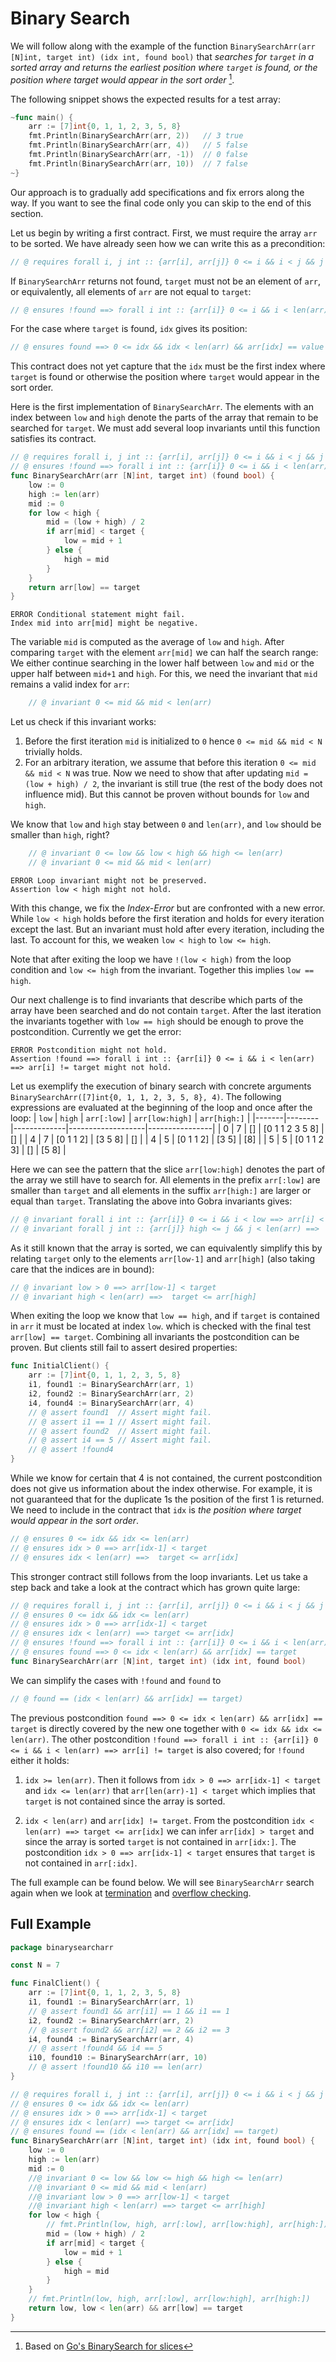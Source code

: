 # Binary Search

We will follow along with the example of the function `BinarySearchArr(arr [N]int, target int) (idx int, found bool)` that  _searches for `target` in a sorted array and returns the earliest position where `target` is found, or the position where target would appear in the sort order_ [^1].

The following snippet shows the expected results for a test array:
``` go
~func main() {
	arr := [7]int{0, 1, 1, 2, 3, 5, 8}
	fmt.Println(BinarySearchArr(arr, 2))   // 3 true
	fmt.Println(BinarySearchArr(arr, 4))   // 5 false
	fmt.Println(BinarySearchArr(arr, -1))  // 0 false
	fmt.Println(BinarySearchArr(arr, 10))  // 7 false
~}
```

Our approach is to gradually add specifications and fix errors along the way.
If you want to see the final code only you can skip to the end of this section.

Let us begin by writing a first contract.
First, we must require the array `arr` to be sorted.
We have already seen how we can write this as a precondition:
``` go
// @ requires forall i, j int :: {arr[i], arr[j]} 0 <= i && i < j && j < len(arr) ==> arr[i] <= arr[j]
```
If `BinarySearchArr` returns not found, `target` must not be an element of `arr`,
or equivalently, all elements of `arr` are not equal to `target`:
``` go
// @ ensures !found ==> forall i int :: {arr[i]} 0 <= i && i < len(arr) ==> arr[i] != target
```
For the case where `target` is found, `idx` gives its position:
``` go
// @ ensures found ==> 0 <= idx && idx < len(arr) && arr[idx] == value
```

This contract does not yet capture that the `idx` must be the first index where `target` is found or otherwise the position where `target` would appear in the sort order.

Here is the first implementation of `BinarySearchArr`.
The elements with an index between `low` and `high` denote the parts of the array that remain to be searched for `target`.
We must add several loop invariants until this function satisfies its contract.
``` go
// @ requires forall i, j int :: {arr[i], arr[j]} 0 <= i && i < j && j < N ==> arr[i] <= arr[j]
// @ ensures !found ==> forall i int :: {arr[i]} 0 <= i && i < len(arr) ==> arr[i] != target
func BinarySearchArr(arr [N]int, target int) (found bool) {
	low := 0
	high := len(arr)
	mid := 0
	for low < high {
		mid = (low + high) / 2
		if arr[mid] < target {
			low = mid + 1
		} else {
			high = mid
		}
	}
	return arr[low] == target
}
```
``` text
ERROR Conditional statement might fail. 
Index mid into arr[mid] might be negative.
```

The variable `mid` is computed as the average of `low` and `high`.
After comparing `target` with the element `arr[mid]` we can half the search range:
We either continue searching in the lower half between `low` and `mid` or the upper half between `mid+1` and `high`.
For this, we need the invariant that `mid` remains a valid index for `arr`:
``` go
	// @ invariant 0 <= mid && mid < len(arr)
```
Let us check if this invariant works:
1. Before the first iteration `mid` is initialized to `0` hence `0 <= mid && mid < N` trivially holds.
2. For an arbitrary iteration, we assume that before this iteration `0 <= mid && mid < N` was true. Now we need to show that after updating `mid = (low + high) / 2`, the invariant is still true (the rest of the body does not influence mid). But this cannot be proven without bounds for `low` and `high`.

We know that `low` and `high` stay between `0` and `len(arr)`,
and `low` should be smaller than `high`, right?
``` go
	// @ invariant 0 <= low && low < high && high <= len(arr)
	// @ invariant 0 <= mid && mid < len(arr)
```
``` text
ERROR Loop invariant might not be preserved. 
Assertion low < high might not hold.
```
With this change, we fix the _Index-Error_ but are confronted with a new error.
While `low < high` holds before the first iteration and holds for every iteration except the last.
But an invariant must hold after every iteration, including the last.
To account for this, we weaken `low < high` to `low <= high`.

Note that after exiting the loop we have `!(low < high)` from the loop condition and `low <= high` from the invariant.
Together this implies `low == high`.

Our next challenge is to find invariants that describe which parts of the array have been searched and do not contain `target`.
After the last iteration the invariants together with `low == high` should be enough to prove the postcondition.
Currently we get the error:
``` text
ERROR Postcondition might not hold. 
Assertion !found ==> forall i int :: {arr[i]} 0 <= i && i < len(arr) ==> arr[i] != target might not hold.
```

Let us exemplify the execution of binary search with concrete arguments `BinarySearchArr([7]int{0, 1, 1, 2, 3, 5, 8}, 4)`.
The following expressions are evaluated at the beginning of the loop and once after the loop:
| `low` | `high` | `arr[:low]` | `arr[low:high]` | `arr[high:]` |
|-------|--------|-------------|-------------------|----------------|
| 0     | 7      | []          | [0 1 1 2 3 5 8]   | []             |
| 4     | 7      | [0 1 1 2]   | [3 5 8]           | []             |
| 4     | 5      | [0 1 1 2]   | [3 5]             | [8]            |
| 5     | 5      | [0 1 1 2 3] | []               | [5 8]            |

Here we can see the pattern that the slice `arr[low:high]` denotes the part of the array we still have to search for.
All elements in the prefix `arr[:low]` are smaller than `target` and all elements in the suffix `arr[high:]` are larger or equal than `target`.
Translating the above into Gobra invariants gives:
``` go
// @ invariant forall i int :: {arr[i]} 0 <= i && i < low ==> arr[i] < target
// @ invariant forall j int :: {arr[j]} high <= j && j < len(arr) ==>  target <= arr[j]
```

As it still known that the array is sorted, we can equivalently simplify this by relating `target` only to the elements
`arr[low-1]` and `arr[high]` (also taking care that the indices are in bound):
``` go
// @ invariant low > 0 ==> arr[low-1] < target
// @ invariant high < len(arr) ==>  target <= arr[high]
```

When exiting the loop we know that `low == high`, and if `target` is contained in `arr` it must be located at index `low`.
which is checked with the final test `arr[low] == target`.
Combining all invariants the postcondition can be proven.
But clients still fail to assert desired properties:
``` go
func InitialClient() {
	arr := [7]int{0, 1, 1, 2, 3, 5, 8}
	i1, found1 := BinarySearchArr(arr, 1)
	i2, found2 := BinarySearchArr(arr, 2)
	i4, found4 := BinarySearchArr(arr, 4)
	// @ assert found1  // Assert might fail.
	// @ assert i1 == 1 // Assert might fail.
	// @ assert found2  // Assert might fail.
	// @ assert i4 == 5 // Assert might fail.
	// @ assert !found4
}
```
While we know for certain that 4 is not contained, the current postcondition does not give us information about the index otherwise.
For example, it is not guaranteed that for the duplicate 1s the position of the first 1 is returned.
We need to include in the contract that `idx` is _the position where target would appear in the sort order_.
``` go
// @ ensures 0 <= idx && idx <= len(arr)
// @ ensures idx > 0 ==> arr[idx-1] < target
// @ ensures idx < len(arr) ==>  target <= arr[idx]
```
This stronger contract still follows from the loop invariants.
Let us take a step back and take a look at the contract which has grown quite large:
``` go
// @ requires forall i, j int :: {arr[i], arr[j]} 0 <= i && i < j && j < len(arr) ==> arr[i] <= arr[j]
// @ ensures 0 <= idx && idx <= len(arr)
// @ ensures idx > 0 ==> arr[idx-1] < target
// @ ensures idx < len(arr) ==> target <= arr[idx]
// @ ensures !found ==> forall i int :: {arr[i]} 0 <= i && i < len(arr) ==> arr[i] != target
// @ ensures found ==> 0 <= idx < len(arr) && arr[idx] == target
func BinarySearchArr(arr [N]int, target int) (idx int, found bool)
```
We can simplify the cases with `!found` and `found` to
``` go
// @ found == (idx < len(arr) && arr[idx] == target)
```
The previous postcondition `found ==> 0 <= idx < len(arr) && arr[idx] == target` is directly covered by the new one together with `0 <= idx && idx <= len(arr)`.
The other postcondition `!found ==> forall i int :: {arr[i]} 0 <= i && i < len(arr) ==> arr[i] != target` is also covered; for `!found` either it holds:

1. `idx >= len(arr)`. Then it follows from `idx > 0 ==> arr[idx-1] < target` and `idx <= len(arr)` that `arr[len(arr)-1] < target` which implies that `target` is not contained since the array is sorted.

2. `idx < len(arr)` and `arr[idx] != target`.
From the postcondition `idx < len(arr) ==> target <= arr[idx]` we can infer `arr[idx] > target` and since the array is sorted `target` is not contained in `arr[idx:]`.
The postcondition `idx > 0 ==> arr[idx-1] < target` ensures that `target` is not contained in `arr[:idx]`.


The full example can be found below.
We will see `BinarySearchArr` search again when we look at [termination](./termination.md) and [overflow checking](./overflow.md).

## Full Example

``` go
package binarysearcharr

const N = 7

func FinalClient() {
	arr := [7]int{0, 1, 1, 2, 3, 5, 8}
	i1, found1 := BinarySearchArr(arr, 1)
	// @ assert found1 && arr[i1] == 1 && i1 == 1
	i2, found2 := BinarySearchArr(arr, 2)
	// @ assert found2 && arr[i2] == 2 && i2 == 3
	i4, found4 := BinarySearchArr(arr, 4)
	// @ assert !found4 && i4 == 5
	i10, found10 := BinarySearchArr(arr, 10)
	// @ assert !found10 && i10 == len(arr)
}

// @ requires forall i, j int :: {arr[i], arr[j]} 0 <= i && i < j && j < len(arr) ==> arr[i] <= arr[j]
// @ ensures 0 <= idx && idx <= len(arr)
// @ ensures idx > 0 ==> arr[idx-1] < target
// @ ensures idx < len(arr) ==> target <= arr[idx]
// @ ensures found == (idx < len(arr) && arr[idx] == target)
func BinarySearchArr(arr [N]int, target int) (idx int, found bool) {
	low := 0
	high := len(arr)
	mid := 0
	//@ invariant 0 <= low && low <= high && high <= len(arr)
	//@ invariant 0 <= mid && mid < len(arr)
	//@ invariant low > 0 ==> arr[low-1] < target
	//@ invariant high < len(arr) ==> target <= arr[high]
	for low < high {
		// fmt.Println(low, high, arr[:low], arr[low:high], arr[high:])
		mid = (low + high) / 2
		if arr[mid] < target {
			low = mid + 1
		} else {
			high = mid
		}
	}
	// fmt.Println(low, high, arr[:low], arr[low:high], arr[high:])
	return low, low < len(arr) && arr[low] == target
}
```

[^1]: Based on 
[Go's BinarySearch for slices](https://cs.opensource.google/go/go/+/refs/tags/go1.23.4:src/slices/sort.go;l=126)
